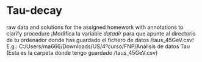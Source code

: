 # Tau-decay
raw data and solutions for the assigned homework with annotations to clarify procedure
¡Modifica la variable *datadir* para que apunte al directorio de tu ordenador donde has guardado el fichero de datos /taus_45GeV.csv!
E.g.: C:/Users/ma666/Downloads/US/4ºcurso/FNP/Análisis de datos Tau (Esta es la carpeta donde tengo guardado /taus_45GeV.csv)
